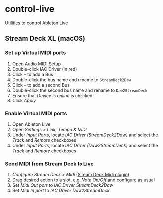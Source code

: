 # control-live

Utilities to control Ableton Live

## Stream Deck XL (macOS)

### Set up Virtual MIDI ports

1. Open Audio MIDI Setup
2. Double-click IAC Driver (in red)
3. Click `+` to add a Bus
4. Double-click the bus name and rename to `StreamDeck2Daw`
5. Click `+` to add a second Bus
6. Double-click the second bus name and rename to `Daw2StreamDeck`
7. Ensure that *Device is online* is checked
8. Click *Apply*

### Enable Virtual MIDI ports

1. Open Ableton Live
2. Open *Settings* > *Link, Tempo & MIDI*
3. Under *Input Ports*, locate *IAC Driver (StreamDeck2Daw)* and select the *Track* and *Remote* checkboxes
4. Under *Input Ports*, locate *IAC Driver (Daw2StreamDeck)* and select the *Track* and *Remote* checkboxes

### Send MIDI from Stream Deck to Live

1. *Configure Stream Deck* > *Midi* ([Stream Deck Midi plugin](https://trevligaspel.se/streamdeck/midi/index.php))
2. Drag desired action to a slot, e.g. *Note On/Off* and configure as usual
3. Set *Midi Out port* to *IAC Driver StreamDeck2Daw*
4. Set *Midi In port* to *IAC Driver Daw2StreamDeck*
